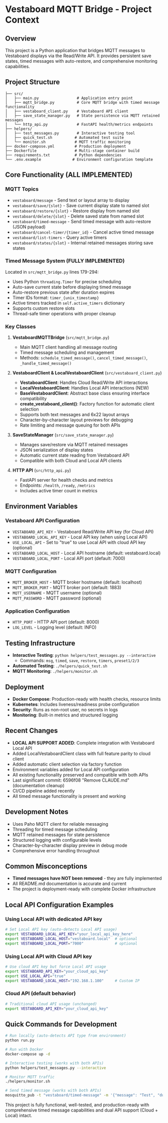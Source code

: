 # Vestaboard MQTT Bridge - Project Context

## Overview
This project is a Python application that bridges MQTT messages to Vestaboard displays via the Read/Write API. It provides persistent save states, timed messages with auto-restore, and comprehensive monitoring capabilities.

## Project Structure
```
├── src/
│   ├── main.py                 # Application entry point
│   ├── mqtt_bridge.py          # Core MQTT bridge with timed message functionality
│   ├── vestaboard_client.py    # Vestaboard API client
│   ├── save_state_manager.py   # State persistence via MQTT retained messages
│   └── http_api.py             # FastAPI health/metrics endpoints
├── helpers/
│   ├── test_messages.py        # Interactive testing tool
│   ├── quick_test.sh          # Automated test suite
│   └── monitor.sh             # MQTT traffic monitoring
├── docker-compose.yml         # Production deployment
├── Dockerfile                 # Multi-stage container build
├── requirements.txt           # Python dependencies
└── .env.example              # Environment configuration template
```

## Core Functionality (ALL IMPLEMENTED)

### MQTT Topics
- `vestaboard/message` - Send text or layout array to display
- `vestaboard/save/{slot}` - Save current display state to named slot
- `vestaboard/restore/{slot}` - Restore display from named slot
- `vestaboard/delete/{slot}` - Delete saved state from named slot
- `vestaboard/timed-message` - Send timed message with auto-restore (JSON payload)
- `vestaboard/cancel-timer/{timer_id}` - Cancel active timed message
- `vestaboard/list-timers` - Query active timers
- `vestaboard/states/{slot}` - Internal retained messages storing save states

### Timed Message System (FULLY IMPLEMENTED)
Located in `src/mqtt_bridge.py` lines 179-294:
- Uses Python `threading.Timer` for precise scheduling
- Auto-save current state before displaying timed message
- Auto-restore previous state after duration expires
- Timer IDs format: `timer_{unix_timestamp}`
- Active timers tracked in `self.active_timers` dictionary
- Supports custom restore slots
- Thread-safe timer operations with proper cleanup

### Key Classes
1. **VestaboardMQTTBridge** (`src/mqtt_bridge.py`)
   - Main MQTT client handling all message routing
   - Timed message scheduling and management
   - Methods: `schedule_timed_message()`, `cancel_timed_message()`, `_handle_timed_message()`

2. **VestaboardClient & LocalVestaboardClient** (`src/vestaboard_client.py`)
   - **VestaboardClient**: Handles Cloud Read/Write API interactions
   - **LocalVestaboardClient**: Handles Local API interactions (NEW)
   - **BaseVestaboardClient**: Abstract base class ensuring interface compatibility
   - **create_vestaboard_client()**: Factory function for automatic client selection
   - Supports both text messages and 6x22 layout arrays
   - Character-by-character layout previews for debugging
   - Rate limiting and message queuing for both APIs

3. **SaveStateManager** (`src/save_state_manager.py`)
   - Manages save/restore via MQTT retained messages
   - JSON serialization of display states
   - Automatic current state reading from Vestaboard API
   - Compatible with both Cloud and Local API clients

4. **HTTP API** (`src/http_api.py`)
   - FastAPI server for health checks and metrics
   - Endpoints: `/health`, `/ready`, `/metrics`
   - Includes active timer count in metrics

## Environment Variables

### Vestaboard API Configuration
- `VESTABOARD_API_KEY` - Vestaboard Read/Write API key (for Cloud API)
- `VESTABOARD_LOCAL_API_KEY` - Local API key (when using Local API)
- `USE_LOCAL_API` - Set to "true" to use Local API with cloud API key (optional)
- `VESTABOARD_LOCAL_HOST` - Local API hostname (default: vestaboard.local)
- `VESTABOARD_LOCAL_PORT` - Local API port (default: 7000)

### MQTT Configuration
- `MQTT_BROKER_HOST` - MQTT broker hostname (default: localhost)
- `MQTT_BROKER_PORT` - MQTT broker port (default: 1883)
- `MQTT_USERNAME` - MQTT username (optional)
- `MQTT_PASSWORD` - MQTT password (optional)

### Application Configuration
- `HTTP_PORT` - HTTP API port (default: 8000)
- `LOG_LEVEL` - Logging level (default: INFO)

## Testing Infrastructure
- **Interactive Testing**: `python helpers/test_messages.py --interactive`
  - Commands: `msg`, `timed`, `save`, `restore`, `timers`, `preset1/2/3`
- **Automated Testing**: `./helpers/quick_test.sh`
- **MQTT Monitoring**: `./helpers/monitor.sh`

## Deployment
- **Docker Compose**: Production-ready with health checks, resource limits
- **Kubernetes**: Includes liveness/readiness probe configuration
- **Security**: Runs as non-root user, no secrets in logs
- **Monitoring**: Built-in metrics and structured logging

## Recent Changes
- **LOCAL API SUPPORT ADDED**: Complete integration with Vestaboard Local API
- Added LocalVestaboardClient class with full feature parity to cloud client
- Added automatic client selection via factory function
- Environment variables added for Local API configuration
- All existing functionality preserved and compatible with both APIs
- Last significant commit: 6596f08 "Remove CLAUDE.md" (documentation cleanup)
- CI/CD pipeline added recently
- All timed message functionality is present and working

## Development Notes
- Uses Paho MQTT client for reliable messaging
- Threading for timed message scheduling
- MQTT retained messages for state persistence
- Structured logging with configurable levels
- Character-by-character display preview in debug mode
- Comprehensive error handling throughout

## Common Misconceptions
- **Timed messages have NOT been removed** - they are fully implemented
- All README.md documentation is accurate and current
- The project is deployment-ready with complete Docker infrastructure

## Local API Configuration Examples

### Using Local API with dedicated API key
```bash
# Set Local API key (auto-detects Local API usage)
export VESTABOARD_LOCAL_API_KEY="your_local_api_key_here"
export VESTABOARD_LOCAL_HOST="vestaboard.local"  # optional
export VESTABOARD_LOCAL_PORT="7000"              # optional
```

### Using Local API with Cloud API key
```bash
# Use cloud API key but force Local API usage
export VESTABOARD_API_KEY="your_cloud_api_key"
export USE_LOCAL_API="true"
export VESTABOARD_LOCAL_HOST="192.168.1.100"     # Custom IP
```

### Cloud API (default behavior)
```bash
# Traditional cloud API usage (unchanged)
export VESTABOARD_API_KEY="your_cloud_api_key"
```

## Quick Commands for Development
```bash
# Run locally (auto-detects API type from environment)
python run.py

# Run with Docker
docker-compose up -d

# Interactive testing (works with both APIs)
python helpers/test_messages.py --interactive

# Monitor MQTT traffic
./helpers/monitor.sh

# Send timed message (works with both APIs)
mosquitto_pub -t "vestaboard/timed-message" -m '{"message": "Test", "duration_seconds": 30}'
```

This project is fully functional, well-tested, and production-ready with comprehensive timed message capabilities and dual API support (Cloud + Local) intact.